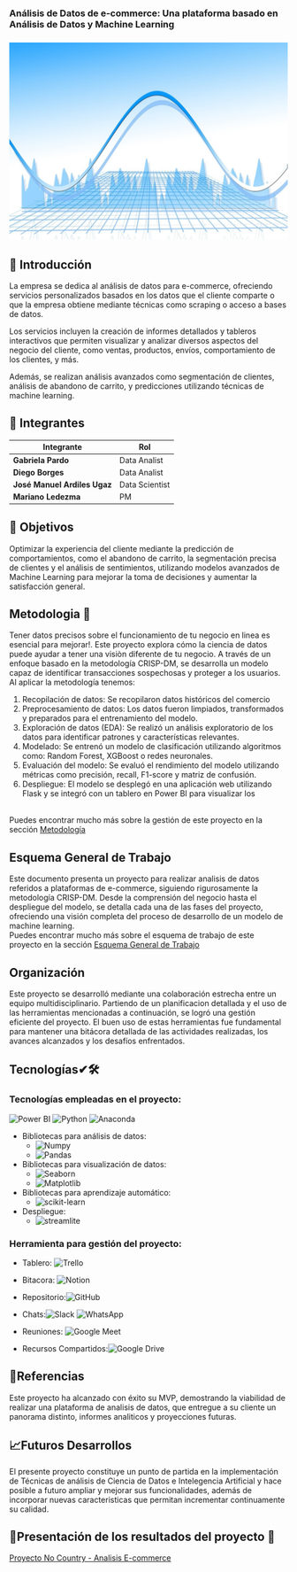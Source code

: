 ### Análisis de Datos de e-commerce: Una plataforma basado en Análisis de Datos y Machine Learning
### 
<p align=center><img src=src/frente.jpg width=900px heigth=100px><p>

## 📌 Introducción
La empresa se dedica al análisis de datos para e-commerce, ofreciendo servicios personalizados basados en los datos que el cliente comparte o que la empresa obtiene mediante técnicas como scraping o acceso a bases de datos.

Los servicios incluyen la creación de informes detallados y tableros interactivos que permiten visualizar y analizar diversos aspectos del negocio del cliente, como ventas, productos, envíos, comportamiento de los clientes, y más.

Además, se realizan análisis avanzados como segmentación de clientes, análisis de abandono de carrito, y predicciones utilizando técnicas de machine learning.
## 📌 Integrantes

<div align="letf">

<table>
  <thead>
    <tr>
      <th>Integrante</th>
      <th>Rol</th>
      </tr>
  </thead>
  <tbody>
    <tr>
      <td><b>Gabriela Pardo</b></td>
      <td>Data Analist</td>
     </tr>
      <td><b>Diego Borges</b></td>
      <td>Data Analist</td>
      </tr>    
      <td><b>José Manuel Ardiles Ugaz</b></td>
      <td>Data Scientist</td>
      </tr>    
      <td><b>Mariano Ledezma</b></td>
      <td>PM</td>
      </tr>    
  </tbody>
</table>

</div>


## 🎯 Objetivos
Optimizar la experiencia del cliente mediante la predicción de comportamientos, como el abandono de carrito, la segmentación precisa de clientes y el análisis de sentimientos, utilizando modelos avanzados de Machine Learning para mejorar la toma de decisiones y aumentar la satisfacción general.


## Metodologia 📖
Tener datos precisos sobre el funcionamiento de tu negocio en linea es esencial para mejorar!. Este proyecto explora cómo la ciencia de datos puede ayudar a tener una visiòn diferente de tu negocio. A través de un enfoque basado en la metodología CRISP-DM, se desarrolla un modelo capaz de identificar transacciones sospechosas y proteger a los usuarios. <br>Al aplicar la metodología tenemos:<br>
1.	Recopilación de datos: Se recopilaron datos históricos del comercio
2.	Preprocesamiento de datos: Los datos fueron limpiados, transformados y preparados para el entrenamiento del modelo.
3.	Exploración de datos (EDA): Se realizó un análisis exploratorio de los datos para identificar patrones y características relevantes.
4.	Modelado: Se entrenó un modelo de clasificación utilizando algoritmos como: Random Forest, XGBoost o redes neuronales.
5.	Evaluación del modelo: Se evaluó el rendimiento del modelo utilizando métricas como precisión, recall, F1-score y matriz de confusión.
6.	Despliegue: El modelo se desplegó en una aplicación web utilizando Flask y se integró con un tablero en Power BI para visualizar los 

<br>Puedes encontrar mucho más sobre la gestión de este proyecto en la sección [Metodología](https://github.com/No-Country-simulation/s21-09-n-data/blob/main/DOC/metodologia.md)

## Esquema General de Trabajo 
Este documento presenta un proyecto para realizar analisis de datos referidos a plataformas de e-commerce, siguiendo rigurosamente la metodología CRISP-DM. Desde la comprensión del negocio hasta el despliegue del modelo, se detalla cada una de las fases del proyecto, ofreciendo una visión completa del proceso de desarrollo de un modelo de machine learning.<br>
Puedes encontrar mucho más sobre el esquema de trabajo de este proyecto en la sección [Esquema General de Trabajo](https://github.com/No-Country-simulation/s21-09-n-data/blob/main/DOC/Esquema_General_de_trabajo.md)

## Organización  
Este proyecto se desarrolló mediante una colaboración estrecha entre un equipo multidisciplinario. Partiendo de un planificacion detallada y el uso de las herramientas mencionadas a continuación, se logró una gestión eficiente del proyecto. El buen uso de estas herramientas fue fundamental para mantener una bitácora detallada de las actividades realizadas, los avances alcanzados y los desafíos enfrentados. 


## Tecnologías✔🛠️


### Tecnologías empleadas en el proyecto:
 ![Power BI](https://img.shields.io/badge/Power_BI-F2C811?logo=power-bi&logoColor=white)
 ![Python](https://img.shields.io/badge/Python-0a6c9b?logo=Python&logoColor=white)
 ![Anaconda](https://img.shields.io/badge/Anaconda-06c318?logo=Anaconda&logoColor=white)

 - Bibliotecas para análisis de datos:
   * ![Numpy](https://img.shields.io/badge/Numpy-33d4ff?logo=numpy&logoColor=fff)
   * ![Pandas](https://img.shields.io/badge/Pandas-063cf4?logo=pandas&logoColor=fff)
 - Bibliotecas para visualización de datos:
   * ![Seaborn](https://img.shields.io/badge/Seaborn-005377?logo=Seaborn&logoColor=fff) 
   * ![Matplotlib](https://img.shields.io/badge/Matplotlib-11557C?logo=matplotlib&logoColor=f0f)
  -	Bibliotecas para aprendizaje automático:
     * ![scikit-learn](https://img.shields.io/badge/scikit-learn-11557C?logo=scikit-learn&logoColor=f0f)
  - Despliegue:
     * ![streamlite](https://img.shields.io/badge/streamlite-11557C?logo=streamlite&logoColor=f0f)



### Herramienta para gestión del proyecto:
 - Tablero: ![Trello](https://img.shields.io/badge/Trello-0079BF?logo=trello&logoColor=white)
- Bitacora: ![Notion](https://img.shields.io/badge/Notion-000000?logo=Notion&logoColor=white)

- Repositorio:![GitHub](https://img.shields.io/badge/GitHub-181717?logo=github&logoColor=white)
- Chats:![Slack](https://img.shields.io/badge/Slack-4A154B?logo=slack&logoColor=white)
![WhatsApp](https://img.shields.io/badge/WhatsApp-25D366?logo=whatsapp&logoColor=white)
- Reuniones: ![Google Meet](https://img.shields.io/badge/Google%20Meet-00897B?logo=google-meet&logoColor=white)
- Recursos Compartidos:![Google Drive](https://img.shields.io/badge/Google%20Drive-4285F4?logo=google-drive&logoColor=white)


## 📌Referencias
Este proyecto ha alcanzado con éxito su MVP, demostrando la viabilidad de realizar una plataforma de analisis de datos, que entregue a su cliente un panorama distinto, informes analiticos y proyecciones futuras. 


## 📈Futuros Desarrollos

El presente proyecto constituye un punto de partida en la implementación de Técnicas de análisis de Ciencia de Datos e Intelegencia Artificial y hace posible a futuro ampliar y mejorar sus funcionalidades, además de incorporar nuevas caracteristicas que permitan incrementar continuamente su calidad. 



## 📌Presentación de los resultados del proyecto 🚀

  
[Proyecto No Country - Analisis E-commerce](https://github.com/No-Country-simulation/s21-09-n-data/tree/documentar)